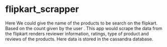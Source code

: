# flipkart_scrapper
Here We could give the name of the  products to be search on the flipkart. Based on the count given by the user . This app would scrape the data from the flipkart
renders reviewer information, ratings, type of product and reviews of the products.
Here data is stored in the  cassandra database.
